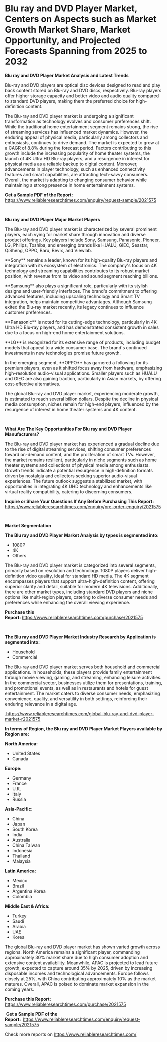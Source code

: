 <p><h1>Blu ray and DVD Player Market, Centers on Aspects such as Market Growth Market Share, Market Opportunity, and Projected Forecasts Spanning from 2025 to 2032</h1></p><p><strong>Blu ray and DVD Player Market Analysis and Latest Trends</strong></p>
<p><p>Blu-ray and DVD players are optical disc devices designed to read and play back content stored on Blu-ray and DVD discs, respectively. Blu-ray players offer higher storage capacity and better video and audio quality compared to standard DVD players, making them the preferred choice for high-definition content.</p><p>The Blu-ray and DVD player market is undergoing a significant transformation as technology evolves and consumer preferences shift. While the traditional home entertainment segment remains strong, the rise of streaming services has influenced market dynamics. However, the enduring appeal of physical media, particularly among collectors and enthusiasts, continues to drive demand. The market is expected to grow at a CAGR of 8.8% during the forecast period. Factors contributing to this growth include the increasing popularity of home theater systems, the launch of 4K Ultra HD Blu-ray players, and a resurgence in interest for physical media as a reliable backup to digital content. Moreover, advancements in player technology, such as enhanced connectivity features and smart capabilities, are attracting tech-savvy consumers. Overall, the market is adapting to changing consumer behavior while maintaining a strong presence in home entertainment systems.</p></p>
<p><strong>Get a Sample PDF of the Report:&nbsp;</strong> <a href="https://www.reliableresearchtimes.com/enquiry/request-sample/2021575?utm_campaign=2934&utm_medium=2&utm_source=Github&utm_content=ia&utm_term=06042025&utm_id=blu-ray-and-dvd-player">https://www.reliableresearchtimes.com/enquiry/request-sample/2021575</a></p>
<p>&nbsp;</p>
<p><strong>Blu ray and DVD Player Major Market Players</strong></p>
<p><p>The Blu-ray and DVD player market is characterized by several prominent players, each vying for market share through innovation and diverse product offerings. Key players include Sony, Samsung, Panasonic, Pioneer, LG, Philips, Toshiba, and emerging brands like HUALU, GIEC, Seastar, QiSheng, OPPO, Baru, Bevix, and Viewlab.</p><p>**Sony** remains a leader, known for its high-quality Blu-ray players and integration with its ecosystem of electronics. The company's focus on 4K technology and streaming capabilities contributes to its robust market position, with revenue from its video and sound segment reaching billions.</p><p>**Samsung** also plays a significant role, particularly with its stylish designs and user-friendly interfaces. The brand's commitment to offering advanced features, including upscaling technology and Smart TV integration, helps maintain competitive advantages. Although Samsung exited the Blu-ray market recently, its legacy continues to influence customer preferences.</p><p>**Panasonic** is noted for its cutting-edge technology, particularly in 4K Ultra HD Blu-ray players, and has demonstrated consistent growth in sales due to a focus on high-end home entertainment solutions. </p><p>**LG** is recognized for its extensive range of products, including budget models that appeal to a wide consumer base. The brand's continued investments in new technologies promise future growth.</p><p>In the emerging segment, **OPPO** has garnered a following for its premium players, even as it shifted focus away from hardware, emphasizing high-resolution audio-visual applications. Smaller players such as HUALU and GIEC are also gaining traction, particularly in Asian markets, by offering cost-effective alternatives.</p><p>The global Blu-ray and DVD player market, experiencing moderate growth, is estimated to reach several billion dollars. Despite the decline in physical media consumption, niches remain for high-end players, influenced by the resurgence of interest in home theater systems and 4K content.</p></p>
<p>&nbsp;</p>
<p><strong>What Are The Key Opportunities For Blu ray and DVD Player Manufacturers?</strong></p>
<p><p>The Blu-ray and DVD player market has experienced a gradual decline due to the rise of digital streaming services, shifting consumer preferences toward on-demand content, and the proliferation of smart TVs. However, the market remains resilient, particularly in niche segments such as home theater systems and collections of physical media among enthusiasts. Growth trends indicate a potential resurgence in high-definition formats driven by nostalgia and collectors seeking superior audio-visual experiences. The future outlook suggests a stabilized market, with opportunities in integrating 4K UHD technology and enhancements like virtual reality compatibility, catering to discerning consumers.</p></p>
<p><strong>Inquire or Share Your Questions If Any Before Purchasing This Report:</strong> <a href="https://www.reliableresearchtimes.com/enquiry/pre-order-enquiry/2021575?utm_campaign=2934&utm_medium=2&utm_source=Github&utm_content=ia&utm_term=06042025&utm_id=blu-ray-and-dvd-player">https://www.reliableresearchtimes.com/enquiry/pre-order-enquiry/2021575</a></p>
<p>&nbsp;</p>
<p><strong>Market Segmentation</strong></p>
<p><strong>The Blu ray and DVD Player Market Analysis by types is segmented into:</strong></p>
<p><ul><li>1080P</li><li>4K</li><li>Others</li></ul></p>
<p><p>The Blu-ray and DVD player market is categorized into several segments, primarily based on resolution and technology. 1080P players deliver high-definition video quality, ideal for standard HD media. The 4K segment encompasses players that support ultra-high-definition content, offering superior clarity and detail, suitable for modern 4K televisions. Additionally, there are other market types, including standard DVD players and niche options like multi-region players, catering to diverse consumer needs and preferences while enhancing the overall viewing experience.</p></p>
<p><strong>Purchase this Report:&nbsp;</strong><a href="https://www.reliableresearchtimes.com/purchase/2021575?utm_campaign=2934&utm_medium=2&utm_source=Github&utm_content=ia&utm_term=06042025&utm_id=blu-ray-and-dvd-player">https://www.reliableresearchtimes.com/purchase/2021575</a></p>
<p>&nbsp;</p>
<p><strong>The Blu ray and DVD Player Market Industry Research by Application is segmented into:</strong></p>
<p><ul><li>Household</li><li>Commercial</li></ul></p>
<p><p>The Blu-ray and DVD player market serves both household and commercial applications. In households, these players provide family entertainment through movie viewing, gaming, and streaming, enhancing leisure activities. In the commercial sector, businesses utilize them for presentations, training, and promotional events, as well as in restaurants and hotels for guest entertainment. The market caters to diverse consumer needs, emphasizing convenience, quality, and versatility in both settings, reinforcing their enduring relevance in a digital age.</p></p>
<p><a href="https://www.reliableresearchtimes.com/global-blu-ray-and-dvd-player-market-r2021575?utm_campaign=2934&utm_medium=2&utm_source=Github&utm_content=ia&utm_term=06042025&utm_id=blu-ray-and-dvd-player">&nbsp;https://www.reliableresearchtimes.com/global-blu-ray-and-dvd-player-market-r2021575</a></p>
<p><strong>In terms of Region, the Blu ray and DVD Player Market Players available by Region are:</strong></p>
<p>
    <p> <strong> North America: </strong>
        <ul>
            <li>United States</li>
            <li>Canada</li>
        </ul>
        </p> 
    <p> <strong> Europe: </strong>
        <ul>
            <li>Germany</li>
            <li>France</li>
            <li>U.K.</li>
            <li>Italy</li>
            <li>Russia</li>
        </ul>
        </p> 
    <p> <strong> Asia-Pacific: </strong>
        <ul>
            <li>China</li>
            <li>Japan</li>
            <li>South Korea</li>
            <li>India</li>
            <li>Australia</li>
            <li>China Taiwan</li>
            <li>Indonesia</li>
            <li>Thailand</li>
            <li>Malaysia</li>
        </ul>
        </p> 
    <p> <strong> Latin America: </strong>
        <ul>
            <li>Mexico</li>
            <li>Brazil</li>
            <li>Argentina Korea</li>
            <li>Colombia</li>
        </ul>
        </p> 
    <p> <strong> Middle East & Africa: </strong>
        <ul>
            <li>Turkey</li>
            <li>Saudi</li>
            <li>Arabia</li>
            <li>UAE</li>
            <li>Korea</li>
        </ul>
    </p>
    </p>
<p><p>The global Blu-ray and DVD player market has shown varied growth across regions. North America remains a significant player, commanding approximately 30% market share due to high consumer adoption and extensive content availability. Meanwhile, APAC is projected to lead future growth, expected to capture around 35% by 2025, driven by increasing disposable incomes and technological advancements. Europe follows closely at 25%, with China contributing approximately 10% as the market matures. Overall, APAC is poised to dominate market expansion in the coming years.</p></p>
<p><strong>Purchase this Report: </strong><a href="https://www.reliableresearchtimes.com/purchase/2021575?utm_campaign=2934&utm_medium=2&utm_source=Github&utm_content=ia&utm_term=06042025&utm_id=blu-ray-and-dvd-player">https://www.reliableresearchtimes.com/purchase/2021575</a></p>
<p>&nbsp;<strong>Get a Sample PDF of the Report:&nbsp;&nbsp;</strong><a href="https://www.reliableresearchtimes.com/enquiry/request-sample/2021575?utm_campaign=2934&utm_medium=2&utm_source=Github&utm_content=ia&utm_term=06042025&utm_id=blu-ray-and-dvd-player">https://www.reliableresearchtimes.com/enquiry/request-sample/2021575</a></p>
<p><strong></strong></p>
<p>Check more reports on <a href="https://www.reliableresearchtimes.com/?utm_campaign=2934&utm_medium=2&utm_source=Github&utm_content=ia&utm_term=06042025&utm_id=blu-ray-and-dvd-player">https://www.reliableresearchtimes.com/</a></p>